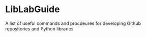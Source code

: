 # LibLabGuide
A list of useful commands and procdeures for developing Github repositories and Python libraries
